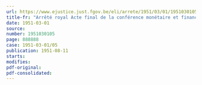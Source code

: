 ```yaml
---
url: https://www.ejustice.just.fgov.be/eli/arrete/1951/03/01/1951030105/justel
title-fr: "Arrêté royal Acte final de la conférence monétaire et financière des Nations-Unies et annexes, signé à Bretton-Woods, le 22 juillet 1944. - Désignation d'un Gouverneur suppléant."
date: 1951-03-01
source:
number: 1951030105
page: 888888
case: 1951-03-01/05
publication: 1951-08-11
starts:
modifies:
pdf-original:
pdf-consolidated:
---
```


